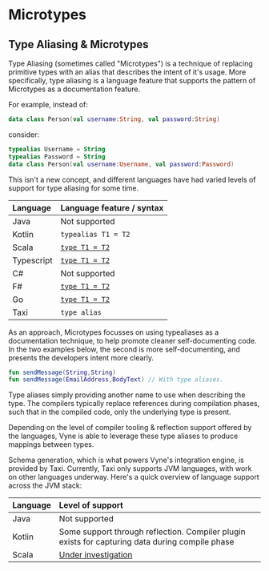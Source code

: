 # Microtypes

## Type Aliasing & Microtypes

Type Aliasing \(sometimes called "Microtypes"\) is a technique of replacing primitive types with an alias that describes the intent of it's usage. More specifically, type aliasing is a language feature that supports the pattern of Microtypes as a documentation feature.

For example, instead of:

```kotlin
data class Person(val username:String, val password:String)
```

consider:

```kotlin
typealias Username = String
typealias Password = String
data class Person(val username:Username, val password:Password)
```

This isn't a new concept, and different languages have had varied levels of support for type aliasing for some time.

| Language | Language feature / syntax |
| :--- | :--- |
| Java | Not supported |
| Kotlin | `typealias T1 = T2` |
| Scala | [`type T1 = T2`](https://www.oreilly.com/library/view/learning-scala/9781449368814/ch10.html) |
| Typescript | [`type T1 = T2`](https://www.typescriptlang.org/docs/handbook/advanced-types.html) |
| C\# | Not supported |
| F\# | [`type T1 = T2`](https://fsharpforfunandprofit.com/posts/type-abbreviations/) |
| Go | [`type T1 = T2`](https://golang.org/design/18130-type-alias) |
| Taxi | `type alias` |

As an approach, Microtypes focusses on using typealiases as a documentation technique, to help promote cleaner self-documenting code. In the two examples below, the second is more self-documenting, and presents the developers intent more clearly.

```kotlin
fun sendMessage(String,String)
fun sendMessage(EmailAddress,BodyText) // With type aliases.
```

Type aliases simply providing another name to use when describing the type. The compilers typically replace references during compilation phases, such that in the compiled code, only the underlying type is present.

Depending on the level of compiler tooling & reflection support offered by the languages, Vyne is able to leverage these type aliases to produce mappings between types.

Schema generation, which is what powers Vyne's integration engine, is provided by Taxi. Currently, Taxi only supports JVM languages, with work on other languages underway. Here's a quick overview of language support across the JVM stack:

| Language | Level of support |
| :--- | :--- |
| Java | Not supported |
| Kotlin | Some support through reflection.  Compiler plugin exists for capturing data during compile phase |
| Scala | [Under investigation](https://gitlab.com/taxi-lang/taxi-lang/issues/17) |

## 

